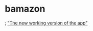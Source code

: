# bamazon
[](screenShots/start-of-list.png);
[](screenShots/the-rest-of-the-list.png)
[](screenShots/the-amount.png)
["The new working version of the app"](screenShots/new-full-working)